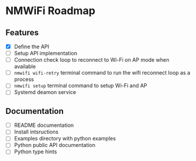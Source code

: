 # NMWiFi Roadmap

## Features

- [X] Define the API
- [ ] Setup API implementation
- [ ] Connection check loop to reconnect to Wi-Fi on AP mode when available
- [ ] `nmwifi wifi-retry` terminal command to run the wifi reconnect loop as a process
- [ ] `nmwifi setup` terminal command to setup Wi-Fi and AP
- [ ] Systemd deamon service

## Documentation

- [ ] README documentation
- [ ] Install intsructions
- [ ] Examples directory with python examples
- [ ] Python public API documentation
- [ ] Python type hints
